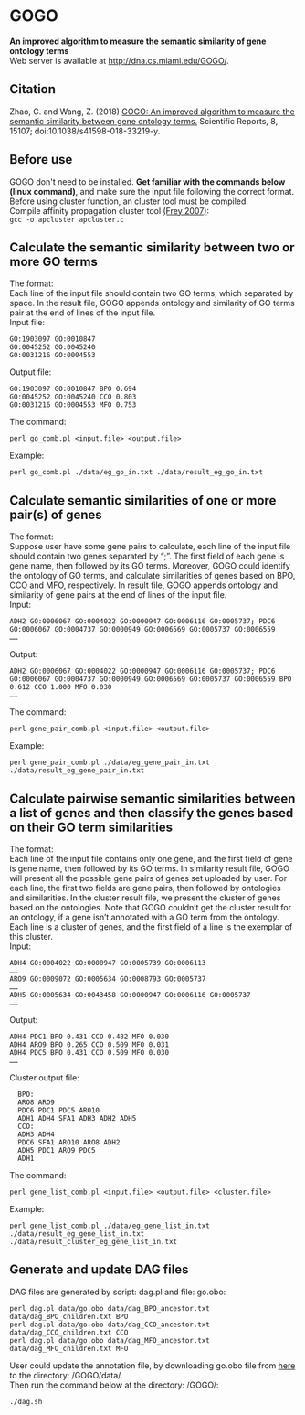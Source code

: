 # GOGO
**An improved algorithm to measure the semantic similarity of gene ontology terms<br/>**
Web server is available at http://dna.cs.miami.edu/GOGO/.
## Citation
Zhao, C. and Wang, Z. (2018) [GOGO: An improved algorithm to measure the semantic similarity between gene 
ontology terms.](https://www.nature.com/articles/s41598-018-33219-y)
Scientific Reports, 8, 15107; doi:10.1038/s41598-018-33219-y.
## Before use
GOGO don't need to be installed. __Get familiar with the commands below (linux command)__, 
and make sure the input file following the correct format.
Before using cluster function, an cluster tool must be compiled.<br/>
Compile affinity propagation cluster tool [(Frey 2007)](https://science.sciencemag.org/content/315/5814/972?casa_token=PwfWaVW8sqkAAAAA:dDutY-xuS6636qLYSNLvB0cl6W2oRInmXPckfOPld7t-y78MHBuc_TBwglAgCbqOeWkc9F7eoyWN):<br/>
```gcc -o apcluster apcluster.c```<br/>
## Calculate the semantic similarity between two or more GO terms
The format:<br/>
  Each line of the input file should contain two GO terms, which 
separated by space. In the result file, GOGO appends ontology and 
similarity of GO terms pair at the end of lines of the input file.<br/>
Input file:<br/>
```
GO:1903097 GO:0010847
GO:0045252 GO:0045240
GO:0031216 GO:0004553
```
Output file:<br/>
```
GO:1903097 GO:0010847 BPO 0.694
GO:0045252 GO:0045240 CCO 0.803
GO:0031216 GO:0004553 MFO 0.753
```
The command:
```
perl go_comb.pl <input.file> <output.file>
```
Example:
```
perl go_comb.pl ./data/eg_go_in.txt ./data/result_eg_go_in.txt
```
## Calculate semantic similarities of one or more pair(s) of genes
The format:<br/>
  Suppose user have some gene pairs to calculate, each line of the 
input file should contain two genes separated by “;”. The first field 
of each gene is gene name, then followed by its GO terms. Moreover, 
GOGO could identify the ontology of GO terms, and calculate similarities
of genes based on BPO, CCO and MFO, respectively. In result file, GOGO
appends ontology and similarity of gene pairs at the end of lines of
the input file.<br/>
Input:<br/>
```
ADH2 GO:0006067 GO:0004022 GO:0000947 GO:0006116 GO:0005737; PDC6 GO:0006067 GO:0004737 GO:0000949 GO:0006569 GO:0005737 GO:0006559
……
```
Output:
```
ADH2 GO:0006067 GO:0004022 GO:0000947 GO:0006116 GO:0005737; PDC6 GO:0006067 GO:0004737 GO:0000949 GO:0006569 GO:0005737 GO:0006559 BPO 0.612 CCO 1.000 MFO 0.030
……
```
The command:<br/>
```
perl gene_pair_comb.pl <input.file> <output.file>
```
Example:<br/>
```
perl gene_pair_comb.pl ./data/eg_gene_pair_in.txt ./data/result_eg_gene_pair_in.txt
```
## Calculate pairwise semantic similarities between a list of genes and then classify the genes based on their GO term similarities
The format:<br/>
  Each line of the input file contains only one gene, and the first 
field of gene is gene name, then followed by its GO terms. In 
similarity result file, GOGO will present all the possible gene pairs 
of genes set uploaded by user. For each line, the first two fields
are gene pairs, then followed by ontologies and similarities. In the 
cluster result file, we present the cluster of genes based on the 
ontologies. Note that GOGO couldn’t get the cluster result for an 
ontology, if a gene isn’t annotated with a GO term from the ontology.
Each line is a cluster of genes, and the first field of a line is 
the exemplar of this cluster.<br/>
Input:<br/>
```
ADH4 GO:0004022 GO:0000947 GO:0005739 GO:0006113
……
ARO9 GO:0009072 GO:0005634 GO:0008793 GO:0005737
……
ADH5 GO:0005634 GO:0043458 GO:0000947 GO:0006116 GO:0005737
……
```
Output:
```
ADH4 PDC1 BPO 0.431 CCO 0.482 MFO 0.030
ADH4 ARO9 BPO 0.265 CCO 0.509 MFO 0.031
ADH4 PDC5 BPO 0.431 CCO 0.509 MFO 0.030
……
```
Cluster output file:
```
  BPO:
  ARO8 ARO9
  PDC6 PDC1 PDC5 ARO10
  ADH1 ADH4 SFA1 ADH3 ADH2 ADH5
  CCO:
  ADH3 ADH4
  PDC6 SFA1 ARO10 ARO8 ADH2
  ADH5 PDC1 ARO9 PDC5
  ADH1
```
The command:<br/>
```
perl gene_list_comb.pl <input.file> <output.file> <cluster.file>
```
Example:<br/>
```
perl gene_list_comb.pl ./data/eg_gene_list_in.txt ./data/result_eg_gene_list_in.txt ./data/result_cluster_eg_gene_list_in.txt
```
## Generate and update DAG files 
DAG files are generated by script: dag.pl and file: go.obo:<br/>
```
perl dag.pl data/go.obo data/dag_BPO_ancestor.txt data/dag_BPO_children.txt BPO
perl dag.pl data/go.obo data/dag_CCO_ancestor.txt data/dag_CCO_children.txt CCO
perl dag.pl data/go.obo data/dag_MFO_ancestor.txt data/dag_MFO_children.txt MFO
```
User could update the annotation file, by downloading go.obo file from [here](http://www.geneontology.org/page/download-ontology#go.obo_and_go.owl)
to the directory: /GOGO/data/.<br/>
Then run the command below at the directory: /GOGO/:
```
./dag.sh
```

